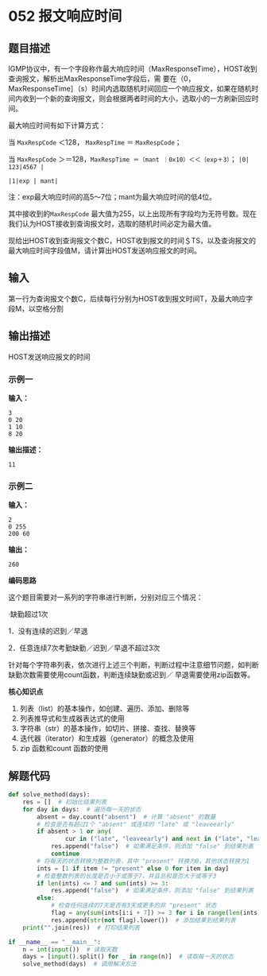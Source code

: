 # 052 报文响应时间

## 题目描述

IGMP协议中，有一个字段称作最大响应时间（MaxResponseTime），HOST收到查询报文，解析出MaxResponseTime字段后，需 要在（0，MaxResponseTime］（s）时间内选取随机时间回应一个响应报文，如果在随机时间内收到一个新的查询报文，则会根据两者时间的大小，选取小的一方刷新回应时间。

最大响应时间有如下计算方式：

当 `MaxRespCode` ＜128， `MaxRespTime` ＝ `MaxRespCode`；

当 `MaxRespCode` ＞＝128，`MaxRespTime ＝（mant ｜0x10）＜＜（exp＋3）`； 
`|0| 123|4567 |`

`|1|exp | mant|`

注：exp最大响应时间的高5～7位；mant为最大响应时间的低4位。

其中接收到的`MaxRespCode` 最大值为255，以上出现所有字段均为无符号数。现在我们认为HOST接收到查询报文时，选取的随机时间必定为最大值。

现给出HOST收到查询报文个数C，HOST收到报文的时间＄TS，以及查询报文的最大响应时间字段值M，请计算出HOST发送响应报文的时间。

## 输入
第一行为查询报文个数C，后续每行分别为HOST收到报文时间T，及最大响应字段M，以空格分割

## 输出描述
HOST发送响应报文的时间

### 示例一

**输入：**
```text
3
0 20
1 10
8 20
```

**输出描述：**
```text
11
```

### 示例二

**输入：**

```text
2
0 255
200 60
```

**输出：**
```text
260
```
**编码思路**

这个题目需要对一系列的字符串进行判断，分别对应三个情况：

·缺勤超过1次

1．没有连续的迟到／早退

2．任意连续7次考勤缺勤／迟到／早退不超过3次

针对每个字符串列表，依次进行上述三个判断，判断过程中注意细节问题，如判断缺勤次数需要使用count函数，判断连续缺勤或迟到／ 早退需要使用zip函数等。

**核心知识点**
1. 列表（list）的基本操作，如创建、遍历、添加、删除等 
2. 列表推导式和生成器表达式的使用
3. 字符串（str）的基本操作，如切片、拼接、查找、替换等 
4. 迭代器（iterator）和生成器（generator）的概念及使用 
5. zip 函数和count 函数的使用


## 解题代码

```python
def solve_method(days):
    res = []  # 初始化结果列表
    for day in days:  # 遍历每一天的状态
        absent = day.count("absent")  # 计算 "absent" 的数量
        # 检查是否有超过1个 "absent" 或连续的 "late" 或 "leaveearly"
        if absent > 1 or any(
                cur in ("late", "leaveearly") and next in ("late", "leaveearly") for cur, next in zip(day, day[1:])):
            res.append("false")  # 如果满足条件，则添加 "false" 到结果列表
            continue
        # 将每天的状态转换为整数列表，其中 "present" 转换为0，其他状态转换为1
        ints = [1 if item != "present" else 0 for item in day]
        # 检查整数列表的长度是否小于或等于7，并且总和是否大于或等于3
        if len(ints) <= 7 and sum(ints) >= 3:
            res.append("false")  # 如果满足条件，则添加 "false" 到结果列表
        else:
            # 检查任何连续的7天是否有3天或更多的非 "present" 状态
            flag = any(sum(ints[i:i + 7]) >= 3 for i in range(len(ints) - 7))
            res.append(str(not flag).lower())  # 添加结果到结果列表
    print("".join(res))  # 打印结果列表

if __name__ == "__main__":
    n = int(input())  # 读取天数
    days = [input().split() for _ in range(n)]  # 读取每一天的状态
    solve_method(days)  # 调用解决方法

```

